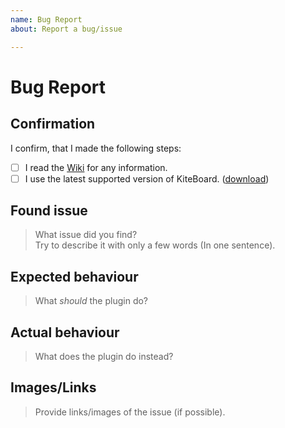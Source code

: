 ```yaml
---
name: Bug Report
about: Report a bug/issue

---
```


<!-- Please don't touch this -->
[Wiki]: https://github.com/Niall7459/KiteBoard-Documentation/wiki
[download]: https://www.spigotmc.org/resources/13694/

# Bug Report

## Confirmation
I confirm, that I made the following steps:

<!-- Replace the [ ] with [X] to "check" them -->
- [ ] I read the [Wiki] for any information.
- [ ] I use the latest supported version of KiteBoard. ([download])

## Found issue
> What issue did you find?  
> Try to describe it with only a few words (In one sentence).
<!-- Please write below this line -->


## Expected behaviour
> What *should* the plugin do?
<!-- Please write below this line -->


## Actual behaviour
> What does the plugin do instead?
<!-- Please write below this line -->


## Images/Links
> Provide links/images of the issue (if possible).
<!-- Please write below this line. Upload images from your clipboard with Ctrl + V -->


